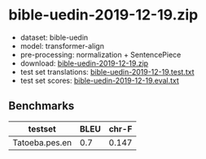 # bible-uedin-2019-12-19.zip

* dataset: bible-uedin
* model: transformer-align
* pre-processing: normalization + SentencePiece
* download: [bible-uedin-2019-12-19.zip](https://object.pouta.csc.fi/OPUS-MT-dev/pes-en/bible-uedin-2019-12-19.zip)
* test set translations: [bible-uedin-2019-12-19.test.txt](https://object.pouta.csc.fi/OPUS-MT-dev/pes-en/bible-uedin-2019-12-19.test.txt)
* test set scores: [bible-uedin-2019-12-19.eval.txt](https://object.pouta.csc.fi/OPUS-MT-dev/pes-en/bible-uedin-2019-12-19.eval.txt)

## Benchmarks

| testset               | BLEU  | chr-F |
|-----------------------|-------|-------|
| Tatoeba.pes.en 	| 0.7 	| 0.147 |

